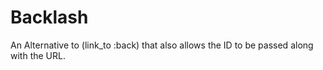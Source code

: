 # Backlash

An Alternative to (link_to :back) that also allows the ID to be passed along with the URL.

